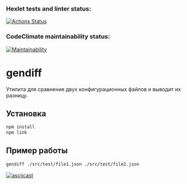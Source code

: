 ### Hexlet tests and linter status:

[![Actions Status](https://github.com/Anakharsis9/frontend-project-46/actions/workflows/hexlet-check.yml/badge.svg)](https://github.com/Anakharsis9/frontend-project-46/actions)

### CodeClimate maintainability status:

[![Maintainability](https://api.codeclimate.com/v1/badges/9e358873017d23521dd3/maintainability)](https://codeclimate.com/github/Anakharsis9/frontend-project-46/maintainability)

# gendiff

Утилита для сравнения двух конфигурационных файлов и выводит их разницу.

## Установка

```sh
npm install
npm link
```

## Пример работы

```sh
gendiff ./src/test/file1.json ./src/test/file2.json
```

[![asciicast](https://asciinema.org/a/3GGXaoJOeHSaZYVBFVuDsqYUR.svg)](https://asciinema.org/a/3GGXaoJOeHSaZYVBFVuDsqYUR)
